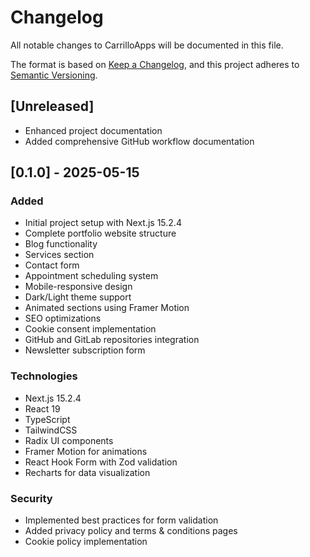 # Changelog

All notable changes to CarrilloApps will be documented in this file.

The format is based on [Keep a Changelog](https://keepachangelog.com/en/1.0.0/),
and this project adheres to [Semantic Versioning](https://semver.org/spec/v2.0.0.html).

## [Unreleased]
- Enhanced project documentation
- Added comprehensive GitHub workflow documentation

## [0.1.0] - 2025-05-15
### Added
- Initial project setup with Next.js 15.2.4
- Complete portfolio website structure
- Blog functionality
- Services section
- Contact form
- Appointment scheduling system
- Mobile-responsive design
- Dark/Light theme support
- Animated sections using Framer Motion
- SEO optimizations
- Cookie consent implementation
- GitHub and GitLab repositories integration
- Newsletter subscription form

### Technologies
- Next.js 15.2.4
- React 19
- TypeScript
- TailwindCSS
- Radix UI components
- Framer Motion for animations
- React Hook Form with Zod validation
- Recharts for data visualization

### Security
- Implemented best practices for form validation
- Added privacy policy and terms & conditions pages
- Cookie policy implementation
